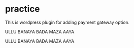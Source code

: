 # practice

This is wordpress plugin for adding payment gateway option.















ULLU BANAYA BADA MAZA AAYA









ULLU BANAYA BADA MAZA AAYA
